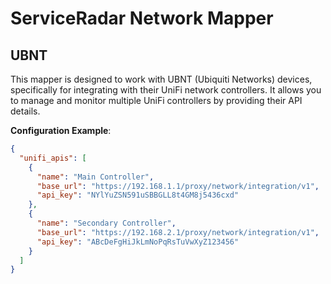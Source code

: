 # ServiceRadar Network Mapper

## UBNT

This mapper is designed to work with UBNT (Ubiquiti Networks) devices, specifically for integrating with their UniFi network controllers. It allows you to manage and monitor multiple UniFi controllers by providing their API details.

**Configuration Example**:

```json
{
  "unifi_apis": [
    {
      "name": "Main Controller",
      "base_url": "https://192.168.1.1/proxy/network/integration/v1",
      "api_key": "NYlYuZSN591uSBBGLL8t4GM8j5436cxd"
    },
    {
      "name": "Secondary Controller",
      "base_url": "https://192.168.2.1/proxy/network/integration/v1",
      "api_key": "ABcDeFgHiJkLmNoPqRsTuVwXyZ123456"
    }
  ]
}
```